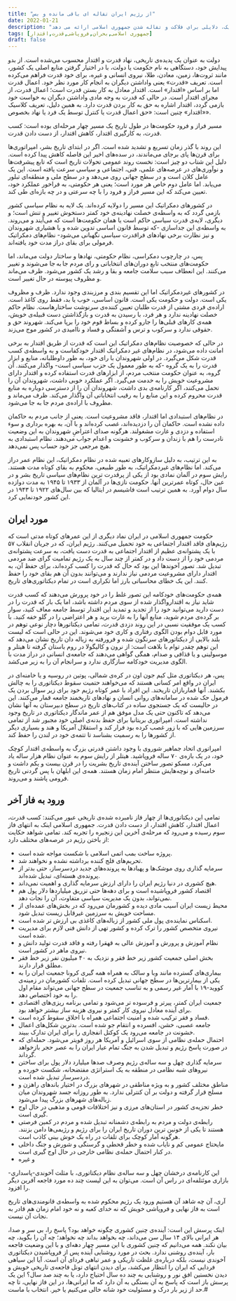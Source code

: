 ```yaml
---
title: "از رژیم ایران تفاله ای باقی مانده و بس"
date: 2022-01-21
description: "دکتر عرفانی در این مقاله بر اساس فرایند قدرت و اقتدار در دولتهای دمکراتیک و غیردمکراتیک، دلایلی برای فلاکت و تفاله شدن جمهوری اسلامی ارائه می دهد"
tags: [جمهوری اسلامی,بحران,فروپاشی,قدرت,اقتدار]
draft: false
---
```

دولت به عنوان یک پدیده‌ی تاریخی، نهاد قدرت و اقتدار محسوب می‌شده است. از بدو پیدایش خود، دستگاهی به نام حکومت یا دولت، با در اختیار گرفتن منابع اصلی یک کشور، مانند ثروت‌ها، زمین، معادن، طلا، نیروی انسانی و غیره، برای خود قدرت فراهم می‌کرده است. تعریف «قدرت» یعنی واداشتن دیگران به انجام کار مورد نظر خود. اعمال قدرت اما بر اساس «اقتدار» است. اقتدار معادل به کار بستن قدرت است؛ اعمال قدرت، از مجرای اقتدار است. در حالی که قدرت به وجه مادی واداشتن دیگران به خواست خود بازمی گردد، اقتدار اشاره به حق به کار بردن قدرت دارد. به همین دلیل، تعریف کلاسیک «اقتدار» چنین است: «حق اعمال قدرت یا کنترل توسط یک فرد یا نهاد بخصوص».

مسیر فراز و فرود حکومت‌ها در طول تاریخ یک مسیر چهار مرحله‌ای بوده است:
کسب قدرت، به کارگیری اقتدار، کاهش اقتدار، از دست دادن قدرت.

این روند با گذر زمان تسریع و تشدید شده است. اگر در ابتدای تاریخ بشر، امپراتوری‌ها برای قرن‌ها پای برجای می‌ماندند، در سده‌های اخیر این فاصله کاهش پیدا کرده است. دلیل این شتاب دو چیز است: نخست روند عمومی تحولات تاریخ است که تابع پیشرفت‌ها و نوآوری‌های در عرصه‌های علمی، فنی، اجتماعی و سیاسی سرعت یافته است. این یک عامل کلان است و در سطح جهانی روی می‌دهد و در سطح ملی و منطقه‌ای تبلور می‌یابد. اما عامل دوم خاص هر مورد است؛ یعنی هر حکومتی، به فراخور عملکرد خود، تعیین می‌کند که این مسیر فراز و فرود را با چه سرعتی و در چه بازه‌ای طی کند.

در کشورهای دمکراتیک این مسیر را دولایه کرده‌اند. یک لایه به نظام سیاسی کشور بازمی گردد که به واسطه‌ی خصلت نهادینه‌ی خود کمتر دستخوش تغییر و تنش است؛ و دیگری، لایه‌ی قدرت سیاسی حاکم است یا همان حکومت‌ها است که می‌آیند و می‌روند. به واسطه‌ی این جداسازی -که توسط قانون اساسی تدوین شده و با هشیاری شهروندان و نیز نظارت برخی نهادهای فراقدرت سیاسی نگهبانی می‌شود- نظام‌های دمکراتیک فرمولی برای بقای دراز مدت خود یافته‌اند.

پس، در چارچوب دمکراسی، نظام حکومتی، نهادها و ساختار دولت می‌ماند، اما حکومت‌های منتخب تابع دوران‌های انتخاباتی و رای مردم جا به جا می‌شوند و تغییر می‌کنند. این انعطاف سبب سلامت جامعه و بقا و رشد یک کشور می‌شود. ظرف می‌ماند و مظروف پیوسته در حال تغییر است.

در کشورهای غیردمکراتیک اما این تقسیم بندی و مرزبندی وجود ندارد. ظرف و مظروف یکی است. دولت و حکومت یکی است. قانون اساسی، خوب یا بد، فقط روی کاغذ است. اراده‌ی فردی مشتی از قدرت طلبان تعیین کننده‌ی سرنوشت ساختارهاست. نظام حاکم خصلت نهادینه ندارد و هر فرد، با رسیدن به قدرت و بازگذاشتن دست قبیله‌ی خویش، همه‌ی کارهای قبلی‌ها را جارو کرده و بساط قوم خود را برپا می‌کند. شهروند حق و حقوقی ندارد و سرکوب و ترس و آشفتگی و فساد و ناامیدی در کشور موج می‌زند.

در حالی که خصوصیت نظام‌های دمکراتیک این است که قدرت از طریق اقتدار به برخی امانت داده می‌شود، در نظام‌های غیر دمکراتیک اقتدار خودکفاست و به واسطه‌ی کسب قدرت شکل می‌گیرد. در اولی شهروندان با رای خود، به طور داوطلبانه، منابع و ابزار قدرت را به یک گروه -که به طور معمول یک حزب سیاسی است- واگذار می‌کنند. آن گروه، به عنوان حکومت منتخب مردم، از ابزارهای قدرت استفاده کرده و اقتدار دارای مشروعیت خویش را به خدمت می‌گیرد. اگر عملکرد خوبی داشت، شهروندان آن را تحمل می‌کنند، اگر کارنامه‌ی بدی داشت، شهروندان آن را از دسترسی دوباره به منابع قدرت محروم کرده و این منابع را به رقیب انتخاباتی آن واگذار می‌کند. ظرف می‌ماند و مظروف با اراده‌ی مردم جا به جا می‌شود.

در نظام‌های استبدادی اما اقتدار، فاقد مشروعیت است. یعنی از جانب مردم به حاکمان داده نشده است. حاکمان آن را دزدیده‌اند، غصب کرده‌اند و با آن، به بهره برداری و سوء استفاده و دزدی و غارت مشغولند. هرگونه صدای اعتراضِ شهروندان به این وضعیت نادرست را هم با زندان و سرکوب و خشونت و اعدام جواب می‌دهند. نظام استبدادی به هیچ مرجعی جز خود حساب پس نمی‌دهد.

به این ترتیب، به دلیل سازوکارهای تعبیه شده در نظام دمکراتیک، این نظام عمر دراز می‌کند. اما نظام‌های غیردمکراتیک، به طور طبیعی، محکوم به بقای کوتاه مدت هستند. رایش سوم در آلمان نمادی بود از یکی از پرقدرت ترین نظام‌های سیاسی تاریخ بشر و در عین حال، کوتاه عمرترین آنها. حکومت نازی‌ها در آلمان از ۱۹۳۳ تا ۱۹۴۵ به مدت دوازده سال دوام آورد. به همین ترتیب است فاشیسم در ایتالیا که بین سال‌های ۱۹۲۲ تا ۱۹۴۳ در این کشور خودنمایی کرد.

## مورد ایران
حکومت جمهوری اسلامی در ایران نماد دیگری از این عمرهای کوتاه مدتی است که رژیم‌های فاقد اقتدار اجتماعی به خود تحمیل می‌کنند. رژیم ایران، که در جریان انقلاب ۵۷ با یک پشتوانه‌ی عظیم از اقتدار اجتماعی به قدرت دست یافت، به سرعت پشتوانه‌ی مردمی خود را از دست داد و در کمتر از چند سال به یک رژیم تمامیت گرای ضد مردمی تبدیل شد. تصور آخوندها این بود که حال که قدرت را کسب کرده‌اند، برای حفظ آن، به اقتدار دارای مشروعیت مردمی نیاز ندارند و می‌توانند بدون آن هم بقای خود را حفظ کنند. این یک خطای محاسباتی بارز اما تکراری است در تمام دیکتاتوری‌های تاریخ.

همه‌ی حکومت‌های خودکامه این تصور غلط را در خود پرورش می‌دهند که کسب قدرت شاید نیاز به اقتدارواگذار شده از سوی مردم داشته باشد، اما یک بار که قدرت را در دست دارید می‌توانید خود را از تجدید و تمدید این اقتدار توسط جامعه معاف کنید، سوار بر گرده‌ی مردم شوید، منابع آنها را به غارت برید و هر اعتراضی را در گلو خفه کنید. با کسب یک موفقیت نسبی در این روند دزدی قدرت، تمامی دیکتاتورها دچار نوعی توهم در مورد قابل دوام بودن الگوی رفتاری و کاری خود می‌شوند. این در حالی است که لیست بلند بالایی از دیکتاتورهای سرنگون شده و فرورفته به زباله دان تاریخ نشان می‌دهد که این توهم چقدر توام با بلاهت است: از نرون و کالیگولا در روم باستان گرفته تا هیتلر و موسولینی و یا قذافی و صدام، همگی گواهی می‌دهند که جامعه‌ی انسانی در دراز مدت با الگوی مدیریت خودکامه سازگاری ندارد و سرانجام آن را به زیر می‌کشد.

پس، هر دیکتاتوری مثل کیم جون اون در کره‌ی شمالی، پوتین در روسیه و یا خامنه‌ای در ایران در واقع امر کسانی هستند که می‌خواهند حتمیت سقوط دیکتاتوری را به چالش بکشند. آنها قماربازان تاریخند. این افراد با عمر کوتاه رژیم خود برای زیر سوال بردن یک فرمول حک شده در سامانه‌های روانی انسان و نهادهای تاریخمند جامعه قمار می‌کنند. این در حالیست که یک جستجوی ساده در کتاب‌های تاریخ در سطح دبیرستان به آنها نشان می‌دهد که تاکنون حتی یک مدل موفق هم از عمر ماندگار دیکتاتوری در تاریخ وجود نداشته است. امپراتوری بریتانیا برای حفظ بدنه‌ی اصلی خود مجبور شد از تمامی سرزمین هایی که با زور غصب کرده بود فرار کند و استقلال آمریکا و هند و بسیاری دیگر از کشورها را به رسمیت بشناسد تا تتمه‌ی خود در لندن را حفظ کند.

امپراتوری اتحاد جماهیر شوروی با وجود داشتن قدرتی بزرگ به واسطه‌ی اقتدار کوچک خود، در یک بازه‌ی ۷۰ ساله فروپاشید. هیتلر از رایش سوم به عنوان نظام هزار ساله یاد می‌کرد، مسکو تصور ساختن آینده‌ی تاریخ بشریت را در قرن بیست و یکم داشت و خامنه‌ای و نوچه‌هایش منتظر امام زمان هستند. همه‌ی این ابلهان با پس گردنی تاریخ فرومی پاشند و می‌روند.

## ورود به فاز آخر
تمامی این دیکتاتوری‌ها از چهار فاز نامبرده شده‌ی تاریخی عبور می‌کنند: کسب قدرت، اعمال اقتدار، کاهش اقتدار، از دست دادن قدرت. جمهوری اسلامی اینک به انتهای فاز سوم رسیده و می‌رود که مرحله‌ی آخرین این زنجیره را تجربه کند. تمامی شواهد حکایت از باختن رژیم در عرصه‌های مختلف دارد:

* پروژه ساخت بمب اتمی اسلامی با شکست مواجه شده است.
* تحریم‌های فلج کننده برداشته نشده و نخواهند شد.
* سرمایه گذاری روی موشک‌ها و پهبادها به پرونده‌های جدید دردسرساز، حتی بدتر از پرونده‌ی هسته‌ای، تبدیل شده‌اند.
* هیچ کشوری در دنیا رژیم ایران را دارای ارزش سرمایه گذاری و اهمیت نمی‌داند.
* اقتصاد کشور فروپاشیده است و برای دهه‌ها حتی تزریق میلیاردها دلار پول هم نمی‌تواند، بدون یک مدیریت سیاسی متفاوت، آن را نجات دهد.
* محیط زیست ایران آسیب مادی دیده و کشورمان می‌رود که در بخش‌های عمده‌ای از مساحت خویش به سرزمین غیرقابل زیست تبدیل شود.
* اسکناس نماینده‌ی پول ملی کشور از زباله‌های کاغذی بی ارزش تر شده است.
* نیروی متخصص کشور را ترک کرده و کشور تهی از دانش فنی لازم برای مدیریت شده است.
* نظام آموزش و پرورش و آموزش عالی به قهقرا رفته و فاقد قدرت تولید دانش و نیروی ماهر در کشور است.
* بخش اصلی جمعیت کشور زیر خط فقر و نزدیک به ۴۰ میلیون نفر زیر خط فقر مطلق قرار دارند.
* بیماری‌های گسترده مانند وبا و سالک به همراه همه گیری کرونا جمعیت ایران را به یکی از بیمارترین‌ها در سطح جهانی تبدیل کرده است. تلفات کشورمان در زمینه‌ی کووید-۱۹ با آمار غیر رسمی و به تناسب جمعیت در سطح جهانی می‌تواند مقام اول را به خود اختصاص دهد.
* جمعیت ایران کمتر، پیرتر و فرسوده تر می‌شود و تمامی برنامه ریزی‌های اقتصادی برای آینده معادل نیروی کار کمتر و نیروی هزینه ساز بیشتر خواهد بود.
* فساد و فقر ترکیب شده و امنیت اجتماعی همراه با اخلاق سقوط کرده است.
* جامعه عصبی، خشن، افسرده و انتقام جو شده است. بدترین شکل‌های اعمال خشونت در جامعه می‌رود یک کوکتل انفجاری را برای ایران تدارک ببیند.
* احتمال حمله‌ی نظامی از سوی اسرائیل و آمریکا هر روز قویتر می‌شود. حمله‌ای که در صورت پاسخ رژیم و تبدیل شدن به جنگ تمام عیار ایران را به عصر حجر بازخواهد گرداند.
* سرمایه گذاری چهل و سه ساله‌ی رژیم وصرف صدها میلیارد دلار پول برای ساختن نیروهای شبه نظامی در منطقه به یک استراتژی مفتضحانه، شکست خورده و دردسرساز تبدیل شده است.
* مناطق مختلف کشور و به ویژه مناطقی در شهرهای بزرگ در اختیار باندهای راهزن و مسلح قرار گرفته و دولت بر آن کنترلی ندارد. به طور روزانه جسد شهروندان میان زباله‌های شهرهای بزرگ پیدا می‌شود.
* خطر تجزیه‌ی کشور در استان‌های مرزی و نیز اختلافات قومی و مذهبی در حال اوج گیری است.
* رابطه‌ی دولت و مردم به رابطه‌ی دشمنانه تبدیل شده و مردم در کمین فرصتی هستند تا یکی از خونین ترین دوران تاریخ ایران را برای رژیم و رژیمی‌ها دامن بزنند. هرگونه آمار کوچک برای تلفات در راه یک خوش بینی کاذب است.
* مایحتاج عمومی کم و نایاب شده و خطر قحطی و گرسنگی و شورش و جنگ داخلی در کنار احتمال حمله‌ی نظامی خارجی در حال اوج گیری است.
* و غیره

این کارنامه‌ی درخشان چهل و سه ساله‌ی نظام دیکتاتوری، با مثلث آخوندی-پاسداری-بازاری موئتلفه‌ای در راس آن است. می‌توان به این لیست چند ده مورد فاجعه آفرین دیگر را افزود.

آری، آن چه شاهد آن هستیم ورود یک رژیم محکوم شده به واسطه‌ی قانومندی‌های تاریخ است به فاز نهایی و فروپاشی خویش که نه خدای کعبه و نه خود امام زمان هم قادر به نجات آن نیست.

اینک پرسش این است: آینده‌ی چنین کشوری چگونه خواهد بود؟ پاسخ را، بی سر و صدا، هر ایرانی بالای ۱۴ سال سن می‌داند، چه بخواهد بداند چه نخواهد؛ چه آن را بگوید، چه بیان نکند. همه می‌دانیم که چنین کشوری با این مسیر چهار دهه‌ای و با این وضعیت فاجعه بار، آینده‌ی روشنی ندارد. بحث در مورد روشنایی آینده پس از فروپاشیدن دیکتاتوری آخوندی نیست، بلکه درباره‌ی غلظت تاریکی و عمر تباهی فردای آن است. آیا این سیاهی فردایی که ایران را انتظار می‌کشد، برای دیدن انتهای تونل فاجعه‌ی تاریخی خویش و دیدن نخستین افق نور و روشنایی به چند ده سال احتیاج دارد، یا به چند صد سال؟ این یک پرسش باز است که پاسخ به آن بستگی به آن دارد که ما ایرانی‌ها، در این فاز نهایی، تا چه حد از زیر بار درک و مسئولیت خود شانه خالی می‌کنیم یا خیر. انتخاب با ماست.#
